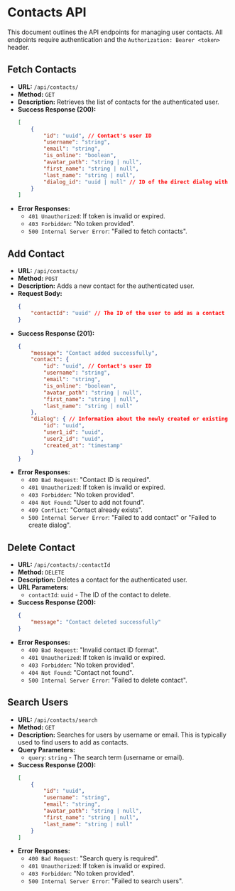 # Contacts API

This document outlines the API endpoints for managing user contacts.
All endpoints require authentication and the `Authorization: Bearer <token>` header.

## Fetch Contacts

-   **URL:** `/api/contacts/`
-   **Method:** `GET`
-   **Description:** Retrieves the list of contacts for the authenticated user.
-   **Success Response (200):**
    ```json
    [
        {
            "id": "uuid", // Contact's user ID
            "username": "string",
            "email": "string",
            "is_online": "boolean",
            "avatar_path": "string | null",
            "first_name": "string | null",
            "last_name": "string | null",
            "dialog_id": "uuid | null" // ID of the direct dialog with this contact
        }
    ]
    ```
-   **Error Responses:**
    -   `401 Unauthorized`: If token is invalid or expired.
    -   `403 Forbidden`: "No token provided".
    -   `500 Internal Server Error`: "Failed to fetch contacts".

## Add Contact

-   **URL:** `/api/contacts/`
-   **Method:** `POST`
-   **Description:** Adds a new contact for the authenticated user.
-   **Request Body:**
    ```json
    {
        "contactId": "uuid" // The ID of the user to add as a contact
    }
    ```
-   **Success Response (201):**
    ```json
    {
        "message": "Contact added successfully",
        "contact": {
            "id": "uuid", // Contact's user ID
            "username": "string",
            "email": "string",
            "is_online": "boolean",
            "avatar_path": "string | null",
            "first_name": "string | null",
            "last_name": "string | null"
        },
        "dialog": { // Information about the newly created or existing dialog
            "id": "uuid",
            "user1_id": "uuid",
            "user2_id": "uuid",
            "created_at": "timestamp"
        }
    }
    ```
-   **Error Responses:**
    -   `400 Bad Request`: "Contact ID is required".
    -   `401 Unauthorized`: If token is invalid or expired.
    -   `403 Forbidden`: "No token provided".
    -   `404 Not Found`: "User to add not found".
    -   `409 Conflict`: "Contact already exists".
    -   `500 Internal Server Error`: "Failed to add contact" or "Failed to create dialog".

## Delete Contact

-   **URL:** `/api/contacts/:contactId`
-   **Method:** `DELETE`
-   **Description:** Deletes a contact for the authenticated user.
-   **URL Parameters:**
    -   `contactId`: `uuid` - The ID of the contact to delete.
-   **Success Response (200):**
    ```json
    {
        "message": "Contact deleted successfully"
    }
    ```
-   **Error Responses:**
    -   `400 Bad Request`: "Invalid contact ID format".
    -   `401 Unauthorized`: If token is invalid or expired.
    -   `403 Forbidden`: "No token provided".
    -   `404 Not Found`: "Contact not found".
    -   `500 Internal Server Error`: "Failed to delete contact".

## Search Users

-   **URL:** `/api/contacts/search`
-   **Method:** `GET`
-   **Description:** Searches for users by username or email. This is typically used to find users to add as contacts.
-   **Query Parameters:**
    -   `query`: `string` - The search term (username or email).
-   **Success Response (200):**
    ```json
    [
        {
            "id": "uuid",
            "username": "string",
            "email": "string",
            "avatar_path": "string | null",
            "first_name": "string | null",
            "last_name": "string | null"
        }
    ]
    ```
-   **Error Responses:**
    -   `400 Bad Request`: "Search query is required".
    -   `401 Unauthorized`: If token is invalid or expired.
    -   `403 Forbidden`: "No token provided".
    -   `500 Internal Server Error`: "Failed to search users". 
